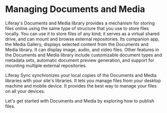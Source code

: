 # Managing Documents and Media [](id=managing-documents-and-media)

Liferay's Documents and Media library provides a mechanism for storing files
online using the same type of structure that you use to store files locally. You
can use it to store files of any kind; it serves as a virtual shared drive, and
can mount and browse external repositories. Its companion app, the Media
Gallery, displays selected content from the Documents and Media library. It can
display image, audio, and video files. Other features in the Documents and Media
library include customizable document types and metadata sets, automatic
document preview generation, and support for mounting multiple external
repositories.

Liferay Sync synchronizes your local copies of the Documents and Media libraries
with your site's libraries. It lets you manage files from your desktop machine
and mobile device. It provides the best way to manage your files on all your
devices.

Let's get started with Documents and Media by exploring how to publish files.
